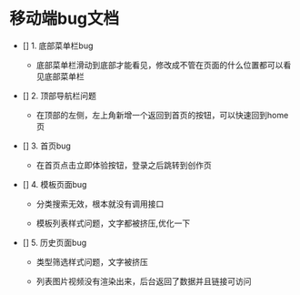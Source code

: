 # 移动端bug文档

* \[] 1. 底部菜单栏bug

  * 底部菜单栏滑动到底部才能看见，修改成不管在页面的什么位置都可以看见底部菜单栏

* \[] 2. 顶部导航栏问题

  * 在顶部的左侧，左上角新增一个返回到首页的按钮，可以快速回到home页

* \[] 3. 首页bug

  * 在首页点击立即体验按钮，登录之后跳转到创作页

* \[] 4. 模板页面bug

  * 分类搜索无效，根本就没有调用接口

  * 模板列表样式问题，文字都被挤压,优化一下

* \[] 5. 历史页面bug

  * 类型筛选样式问题，文字被挤压

  * 列表图片视频没有渲染出来，后台返回了数据并且链接可访问

